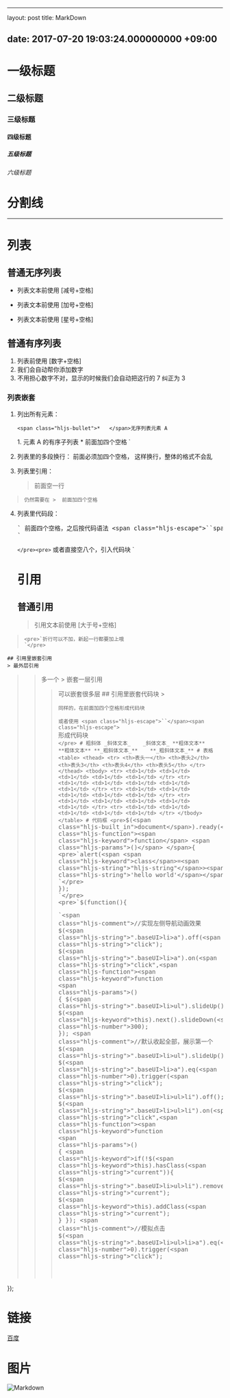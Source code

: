 * * *

layout: post
title: MarkDown

## date: 2017-07-20 19:03:24.000000000 +09:00

# 一级标题

## 二级标题

### 三级标题

#### 四级标题

##### 五级标题

###### 六级标题

# 分割线

* * *

# 列表

## 普通无序列表

*   列表文本前使用 [减号+空格]

*   列表文本前使用 [加号+空格]

*   列表文本前使用 [星号+空格]

## 普通有序列表

1.  列表前使用 [数字+空格]
2.  我们会自动帮你添加数字
3.  不用担心数字不对，显示的时候我们会自动把这行的 7 纠正为 3

### 列表嵌套

1.  列出所有元素：

        <span class="hljs-bullet">*   </span>无序列表元素 A
    <span class="hljs-code">        1.  元素 A 的有序子列表</span>
    <span class="hljs-bullet">*   </span>前面加四个空格
    `</pre>
2.  列表里的多段换行：
    前面必须加四个空格，
    这样换行，整体的格式不会乱
3.  列表里引用：
    > 前面空一行
>     仍然需要在 >  前面加四个空格
4.  列表里代码段：
    <pre>` 前面四个空格，之后按代码语法 <span class="hljs-tag"><<span class="hljs-title">span</span> <span class="hljs-attribute">class</span>=<span class="hljs-value">"hljs-escape"</span>></span>``<span class="hljs-tag"></<span class="hljs-title">span</span>></span><span class="hljs-tag"><<span class="hljs-title">span</span> <span class="hljs-attribute">class</span>=<span class="hljs-value">"hljs-escape"</span>></span>` <span class="hljs-tag"></<span class="hljs-title">span</span>></span>书写
    `</pre>
    `</pre><pre>` 或者直接空八个，引入代码块
    `</pre>
    # 引用
    ## 普通引用
    > 引用文本前使用 [大于号+空格]
>     <pre>`折行可以不加，新起一行都要加上哦
>     `</pre>
    ## 引用里嵌套引用
    > 最外层引用
> > 多一个 > 嵌套一层引用
> > > 可以嵌套很多层
    ## 引用里嵌套代码块
    > <pre>`同样的，在前面加四个空格形成代码块`</pre><pre>`或者使用 <span class="hljs-escape">``</span><span class="hljs-escape">` </span>形成代码块
>         `</pre>
    # 粗斜体
    _斜体文本_    _斜体文本_
    **粗体文本**    **粗体文本**
    **_粗斜体文本_**    **_粗斜体文本_**
    # 表格
    <table>
    <thead>
    <tr>
    <th>表头一</th>
    <th>表头2</th>
    <th>表头3</th>
    <th>表头4</th>
    <th>表头5</th>
    </tr>
    </thead>
    <tbody>
    <tr>
    <td>1</td>
    <td>1</td>
    <td>1</td>
    <td>1</td>
    <td>1</td>
    </tr>
    <tr>
    <td>1</td>
    <td>1</td>
    <td>1</td>
    <td>1</td>
    <td>1</td>
    </tr>
    <tr>
    <td>1</td>
    <td>1</td>
    <td>1</td>
    <td>1</td>
    <td>1</td>
    </tr>
    <tr>
    <td>1</td>
    <td>1</td>
    <td>1</td>
    <td>1</td>
    <td>1</td>
    </tr>
    <tr>
    <td>1</td>
    <td>1</td>
    <td>1</td>
    <td>1</td>
    <td>1</td>
    </tr>
    </tbody>
    </table>
    # 代码框
    <pre>`$(<span class="hljs-built_in">document</span>).ready(<span class="hljs-function"><span class="hljs-keyword">function</span> <span class="hljs-params">()</span> </span>{
    <pre>`alert(<span <span class="hljs-keyword">class</span>=<span class="hljs-string">"hljs-string"</span>><span class="hljs-string">'hello world'</span></span>);
    `</pre>
    });
    `</pre>
    <pre>`$(<span class="hljs-function"><span class="hljs-keyword">function</span><span class="hljs-params">()</span></span>{
    <pre>`<span <span class="hljs-keyword">class</span>=<span class="hljs-string">"hljs-comment"</span>><span class="hljs-comment">//实现左侧导航动画效果</span></span>
    $(<span <span class="hljs-keyword">class</span>=<span class="hljs-string">"hljs-string"</span>><span class="hljs-string">".baseUI>li>a"</span></span>).off(<span <span class="hljs-keyword">class</span>=<span class="hljs-string">"hljs-string"</span>><span class="hljs-string">"click"</span></span>);
    $(<span <span class="hljs-keyword">class</span>=<span class="hljs-string">"hljs-string"</span>><span class="hljs-string">".baseUI>li>a"</span></span>).on(<span <span class="hljs-keyword">class</span>=<span class="hljs-string">"hljs-string"</span>><span class="hljs-string">"click"</span></span>,<span <span class="hljs-keyword">class</span>=<span class="hljs-string">"hljs-function"</span>><span <span class="hljs-keyword">class</span>=<span class="hljs-string">"hljs-keyword"</span>>function</span> <span <span class="hljs-keyword">class</span>=<span class="hljs-string">"hljs-params"</span>>()</span> </span>{
        $(<span <span class="hljs-keyword">class</span>=<span class="hljs-string">"hljs-string"</span>><span class="hljs-string">".baseUI>li>ul"</span></span>).slideUp();
        $(<span <span class="hljs-keyword">class</span>=<span class="hljs-string">"hljs-keyword"</span>><span class="hljs-keyword">this</span></span>).next().slideDown(<span <span class="hljs-keyword">class</span>=<span class="hljs-string">"hljs-number"</span>><span class="hljs-number">300</span></span>);
    });
    <span <span class="hljs-keyword">class</span>=<span class="hljs-string">"hljs-comment"</span>><span class="hljs-comment">//默认收起全部，展示第一个</span></span>
    $(<span <span class="hljs-keyword">class</span>=<span class="hljs-string">"hljs-string"</span>><span class="hljs-string">".baseUI>li>ul"</span></span>).slideUp();
    $(<span <span class="hljs-keyword">class</span>=<span class="hljs-string">"hljs-string"</span>><span class="hljs-string">".baseUI>li>a"</span></span>).eq(<span <span class="hljs-keyword">class</span>=<span class="hljs-string">"hljs-number"</span>><span class="hljs-number">0</span></span>).trigger(<span <span class="hljs-keyword">class</span>=<span class="hljs-string">"hljs-string"</span>><span class="hljs-string">"click"</span></span>);
    $(<span <span class="hljs-keyword">class</span>=<span class="hljs-string">"hljs-string"</span>><span class="hljs-string">".baseUI>li>ul>li"</span></span>).off();
    $(<span <span class="hljs-keyword">class</span>=<span class="hljs-string">"hljs-string"</span>><span class="hljs-string">".baseUI>li>ul>li"</span></span>).on(<span <span class="hljs-keyword">class</span>=<span class="hljs-string">"hljs-string"</span>><span class="hljs-string">"click"</span></span>,<span <span class="hljs-keyword">class</span>=<span class="hljs-string">"hljs-function"</span>><span <span class="hljs-keyword">class</span>=<span class="hljs-string">"hljs-keyword"</span>>function</span> <span <span class="hljs-keyword">class</span>=<span class="hljs-string">"hljs-params"</span>>()</span> </span>{
        <span <span class="hljs-keyword">class</span>=<span class="hljs-string">"hljs-keyword"</span>><span class="hljs-keyword">if</span></span>(!$(<span <span class="hljs-keyword">class</span>=<span class="hljs-string">"hljs-keyword"</span>><span class="hljs-keyword">this</span></span>).hasClass(<span <span class="hljs-keyword">class</span>=<span class="hljs-string">"hljs-string"</span>><span class="hljs-string">"current"</span></span>)){
            $(<span <span class="hljs-keyword">class</span>=<span class="hljs-string">"hljs-string"</span>><span class="hljs-string">".baseUI>li>ul>li"</span></span>).removeClass(<span <span class="hljs-keyword">class</span>=<span class="hljs-string">"hljs-string"</span>><span class="hljs-string">"current"</span></span>);
            $(<span <span class="hljs-keyword">class</span>=<span class="hljs-string">"hljs-keyword"</span>><span class="hljs-keyword">this</span></span>).addClass(<span <span class="hljs-keyword">class</span>=<span class="hljs-string">"hljs-string"</span>><span class="hljs-string">"current"</span></span>);
        }
    });
    <span <span class="hljs-keyword">class</span>=<span class="hljs-string">"hljs-comment"</span>><span class="hljs-comment">//模拟点击</span></span>
    $(<span <span class="hljs-keyword">class</span>=<span class="hljs-string">"hljs-string"</span>><span class="hljs-string">".baseUI>li>ul>li>a"</span></span>).eq(<span <span class="hljs-keyword">class</span>=<span class="hljs-string">"hljs-number"</span>><span class="hljs-number">0</span></span>).trigger(<span <span class="hljs-keyword">class</span>=<span class="hljs-string">"hljs-string"</span>><span class="hljs-string">"click"</span></span>);

});

# 链接

[百度](www.baidu.com)

# 图片

![Markdown](http://i4.piimg.com/1949/0d13a45f01d3e8ce.png)